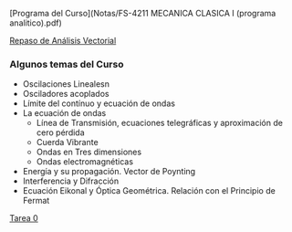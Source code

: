 
[Programa del Curso](Notas/FS-4211 MECANICA CLASICA I (programa analitico).pdf)

[Repaso de Análisis Vectorial](Notas/mates_pa_mecanica.pdf)

### Algunos temas del Curso

* Oscilaciones Linealesn
* Osciladores acoplados
 * Límite del contínuo y ecuación de ondas
* La ecuación de ondas
  * Línea de Transmisión, ecuaciones telegráficas y aproximación de cero pérdida
  * Cuerda Vibrante
  * Ondas en Tres dimensiones
   * Ondas electromagnéticas
* Energía y su propagación. Vector de Poynting
* Interferencia y Difracción
* Ecuación Eikonal y Óptica Geométrica. Relación con el Principio de Fermat 



[Tarea 0](Tareas/Tarea_0__Repaso_de_Analisis_Vectorial_I.pdf)

